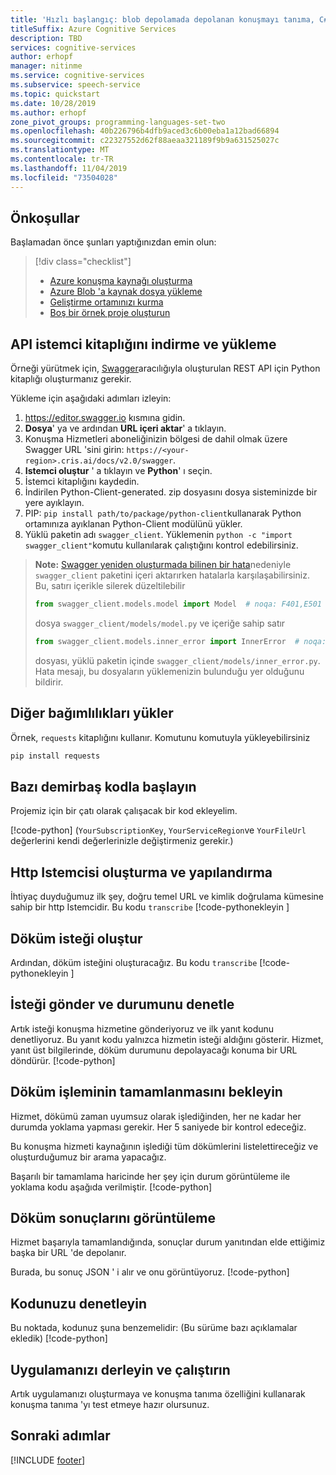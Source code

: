 ```yaml
---
title: 'Hızlı başlangıç: blob depolamada depolanan konuşmayı tanıma, C# konuşma hizmeti'
titleSuffix: Azure Cognitive Services
description: TBD
services: cognitive-services
author: erhopf
manager: nitinme
ms.service: cognitive-services
ms.subservice: speech-service
ms.topic: quickstart
ms.date: 10/28/2019
ms.author: erhopf
zone_pivot_groups: programming-languages-set-two
ms.openlocfilehash: 40b226796b4dfb9aced3c6b00eba1a12bad66894
ms.sourcegitcommit: c22327552d62f88aeaa321189f9b9a631525027c
ms.translationtype: MT
ms.contentlocale: tr-TR
ms.lasthandoff: 11/04/2019
ms.locfileid: "73504028"
---
```

## <a name="prerequisites"></a>Önkoşullar

Başlamadan önce şunları yaptığınızdan emin olun:

> [!div class="checklist"]
> * [Azure konuşma kaynağı oluşturma](../../../../get-started.md)
> * [Azure Blob 'a kaynak dosya yükleme](https://docs.microsoft.com/azure/storage/blobs/storage-quickstart-blobs-portal)
> * [Geliştirme ortamınızı kurma](../../../../quickstarts/setup-platform.md)
> * [Boş bir örnek proje oluşturun](../../../../quickstarts/create-project.md)

## <a name="download-and-install-the-api-client-library"></a>API istemci kitaplığını indirme ve yükleme

Örneği yürütmek için, [Swagger](https://swagger.io)aracılığıyla oluşturulan REST API için Python kitaplığı oluşturmanız gerekir.

Yükleme için aşağıdaki adımları izleyin:

1. https://editor.swagger.io kısmına gidin.
1. **Dosya**' ya ve ardından **URL içeri aktar**' a tıklayın.
1. Konuşma Hizmetleri aboneliğinizin bölgesi de dahil olmak üzere Swagger URL 'sini girin: `https://<your-region>.cris.ai/docs/v2.0/swagger`.
1. **Istemci oluştur** ' a tıklayın ve **Python**' ı seçin.
1. İstemci kitaplığını kaydedin.
1. İndirilen Python-Client-generated. zip dosyasını dosya sisteminizde bir yere ayıklayın.
1. PIP: `pip install path/to/package/python-client`kullanarak Python ortamınıza ayıklanan Python-Client modülünü yükler.
1. Yüklü paketin adı `swagger_client`. Yüklemenin `python -c "import swagger_client"`komutu kullanılarak çalıştığını kontrol edebilirsiniz.

> **Note:** [Swagger yeniden oluşturmada bilinen bir hata](https://github.com/swagger-api/swagger-codegen/issues/7541)nedeniyle `swagger_client` paketini içeri aktarırken hatalarla karşılaşabilirsiniz.
> Bu, satırı içerikle silerek düzeltilebilir
> ```py
> from swagger_client.models.model import Model  # noqa: F401,E501
> ```
> dosya `swagger_client/models/model.py` ve içeriğe sahip satır
> ```py
> from swagger_client.models.inner_error import InnerError  # noqa: F401,E501
> ```
> dosyası, yüklü paketin içinde `swagger_client/models/inner_error.py`. Hata mesajı, bu dosyaların yüklemenizin bulunduğu yer olduğunu bildirir.

## <a name="install-other-dependencies"></a>Diğer bağımlılıkları yükler

Örnek, `requests` kitaplığını kullanır. Komutunu komutuyla yükleyebilirsiniz

```bash
pip install requests
```

## <a name="start-with-some-boilerplate-code"></a>Bazı demirbaş kodla başlayın

Projemiz için bir çatı olarak çalışacak bir kod ekleyelim.

[!code-python[](~/samples-cognitive-services-speech-sdk/quickstart/python/from-blob/python-client/main.py?range=1-2,7-34,115-119)]
(`YourSubscriptionKey`, `YourServiceRegion`ve `YourFileUrl` değerlerini kendi değerlerinizle değiştirmeniz gerekir.)

## <a name="create-and-configure-an-http-client"></a>Http Istemcisi oluşturma ve yapılandırma
İhtiyaç duyduğumuz ilk şey, doğru temel URL ve kimlik doğrulama kümesine sahip bir http Istemcidir.
Bu kodu `transcribe` [!code-pythonekleyin [](~/samples-cognitive-services-speech-sdk/quickstart/python/from-blob/python-client/main.py?range=37-45)]

## <a name="generate-a-transcription-request"></a>Döküm isteği oluştur
Ardından, döküm isteğini oluşturacağız. Bu kodu `transcribe` [!code-pythonekleyin [](~/samples-cognitive-services-speech-sdk/quickstart/python/from-blob/python-client/main.py?range=52-54)]

## <a name="send-the-request-and-check-its-status"></a>İsteği gönder ve durumunu denetle
Artık isteği konuşma hizmetine gönderiyoruz ve ilk yanıt kodunu denetliyoruz. Bu yanıt kodu yalnızca hizmetin isteği aldığını gösterir. Hizmet, yanıt üst bilgilerinde, döküm durumunu depolayacağı konuma bir URL döndürür.
[!code-python[](~/samples-cognitive-services-speech-sdk/quickstart/python/from-blob/python-client/main.py?range=65-73)]

## <a name="wait-for-the-transcription-to-complete"></a>Döküm işleminin tamamlanmasını bekleyin
Hizmet, dökümü zaman uyumsuz olarak işlediğinden, her ne kadar her durumda yoklama yapması gerekir. Her 5 saniyede bir kontrol edeceğiz.

Bu konuşma hizmeti kaynağının işlediği tüm dökümlerini listelettireceğiz ve oluşturduğumuz bir arama yapacağız.

Başarılı bir tamamlama haricinde her şey için durum görüntüleme ile yoklama kodu aşağıda verilmiştir.
[!code-python[](~/samples-cognitive-services-speech-sdk/quickstart/python/from-blob/python-client/main.py?range=75-94,99-112)]

## <a name="display-the-transcription-results"></a>Döküm sonuçlarını görüntüleme
Hizmet başarıyla tamamlandığında, sonuçlar durum yanıtından elde ettiğimiz başka bir URL 'de depolanır.

Burada, bu sonuç JSON ' i alır ve onu görüntüyoruz.
[!code-python[](~/samples-cognitive-services-speech-sdk/quickstart/python/from-blob/python-client/main.py?range=95-98)]

## <a name="check-your-code"></a>Kodunuzu denetleyin
Bu noktada, kodunuz şuna benzemelidir: (Bu sürüme bazı açıklamalar ekledik) [!code-python[](~/samples-cognitive-services-speech-sdk/quickstart/python/from-blob/python-client/main.py?range=1-118)]

## <a name="build-and-run-your-app"></a>Uygulamanızı derleyin ve çalıştırın

Artık uygulamanızı oluşturmaya ve konuşma tanıma özelliğini kullanarak konuşma tanıma 'yı test etmeye hazır olursunuz.

## <a name="next-steps"></a>Sonraki adımlar

[!INCLUDE [footer](./footer.md)]
